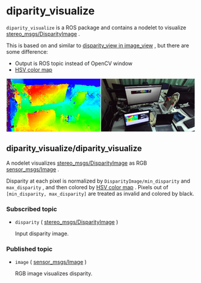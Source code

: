 # diparity_visualize

`diparity_visualize` is a ROS package and contains a nodelet to visualize [stereo_msgs/DisparityImage](http://docs.ros.org/api/stereo_msgs/html/msg/DisparityImage.html) .

This is based on and similar to [disparity_view in image_view](http://wiki.ros.org/image_view) , but there are some difference:
- Output is ROS topic instead of OpenCV window
- [HSV color map](https://docs.opencv.org/3.4/d3/d50/group__imgproc__colormap.html#gga9a805d8262bcbe273f16be9ea2055a65a141ad9bfece7aa670ff3bddd38fac98e)

![Sample](images/sample_result.png)

## diparity_visualize/diparity_visualize

A nodelet visualizes [stereo_msgs/DisparityImage](http://docs.ros.org/api/stereo_msgs/html/msg/DisparityImage.html) as RGB [sensor_msgs/Image](http://docs.ros.org/api/sensor_msgs/html/msg/Image.html) .

Disparity at each pixel is normalized by `DisparityImage/min_disparity` and `max_disparity` , and then colored by [HSV color map](https://docs.opencv.org/3.4/d3/d50/group__imgproc__colormap.html#gga9a805d8262bcbe273f16be9ea2055a65a141ad9bfece7aa670ff3bddd38fac98e) .
Pixels out of `[min_disparity, max_disparity]` are treated as invalid and colored by black.

### Subscribed topic

- `disparity` ( [stereo_msgs/DisparityImage](http://docs.ros.org/api/stereo_msgs/html/msg/DisparityImage.html) )
  
  Input disparity image.

### Published topic

- `image` ( [sensor_msgs/Image](http://docs.ros.org/api/sensor_msgs/html/msg/Image.html) )
  
  RGB image visualizes disparity.
